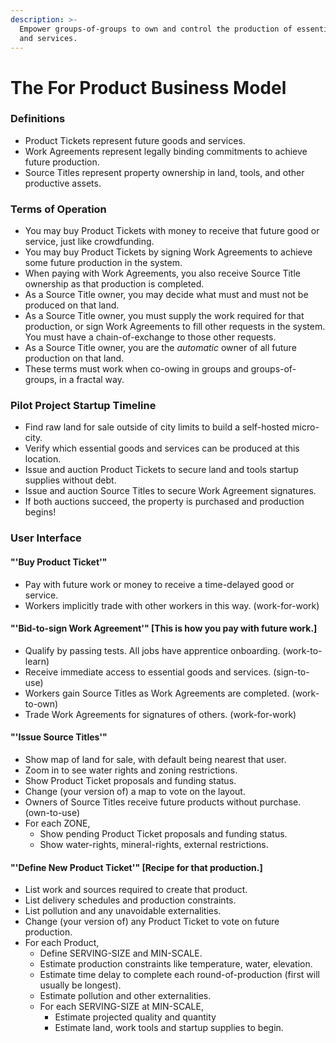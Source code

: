 ```yaml
---
description: >-
  Empower groups-of-groups to own and control the production of essential goods
  and services.
---
```


# The For Product Business Model

### Definitions

* Product Tickets represent future goods and services.
* Work Agreements represent legally binding commitments to achieve future production.
* Source Titles represent property ownership in land, tools, and other productive assets.

### Terms of Operation

* You may buy Product Tickets with money to receive that future good or service, just like crowdfunding.
* You may buy Product Tickets by signing Work Agreements to achieve some future production in the system.
* When paying with Work Agreements, you also receive Source Title ownership as that production is completed.
* As a Source Title owner, you may decide what must and must not be produced on that land.
* As a Source Title owner, you must supply the work required for that production, or sign Work Agreements to fill other requests in the system.  You must have a chain-of-exchange to those other requests.
* As a Source Title owner, you are the _automatic_ owner of all future production on that land.
* These terms must work when co-owing in groups and groups-of-groups, in a fractal way.

### Pilot Project Startup Timeline

* Find raw land for sale outside of city limits to build a self-hosted micro-city.
* Verify which essential goods and services can be produced at this location.
* Issue and auction Product Tickets to secure land and tools startup supplies without debt.
* Issue and auction Source Titles to secure Work Agreement signatures.
* If both auctions succeed, the property is purchased and production begins!

### User Interface

#### "'Buy Product Ticket'"

* Pay with future work or money to receive a time-delayed good or service.
* Workers implicitly trade with other workers in this way. \(work-for-work\)

#### "'Bid-to-sign Work Agreement'" \[This is how you pay with future work.\]

* Qualify by passing tests.  All jobs have apprentice onboarding. \(work-to-learn\)
* Receive immediate access to essential goods and services. \(sign-to-use\)
* Workers gain Source Titles as Work Agreements are completed. \(work-to-own\)
* Trade Work Agreements for signatures of others. \(work-for-work\)

#### "'Issue Source Titles'"

* Show map of land for sale, with default being nearest that user.
* Zoom in to see water rights and zoning restrictions.
* Show Product Ticket proposals and funding status.
* Change \(your version of\) a map to vote on the layout.
* Owners of Source Titles receive future products without purchase. \(own-to-use\)
* For each ZONE,
  * Show pending Product Ticket proposals and funding status.
  * Show water-rights, mineral-rights, external restrictions.

#### "'Define New Product Ticket'" \[Recipe for that production.\]

* List work and sources required to create that product.
* List delivery schedules and production constraints.
* List pollution and any unavoidable externalities.
* Change \(your version of\) any Product Ticket to vote on future production.
* For each Product,
  * Define SERVING-SIZE and MIN-SCALE.
  * Estimate production constraints like temperature, water, elevation.
  * Estimate time delay to complete each round-of-production \(first will usually be longest\).
  * Estimate pollution and other externalities.
  * For each SERVING-SIZE at MIN-SCALE,
    * Estimate projected quality and quantity
    * Estimate land, work tools and startup supplies to begin.

